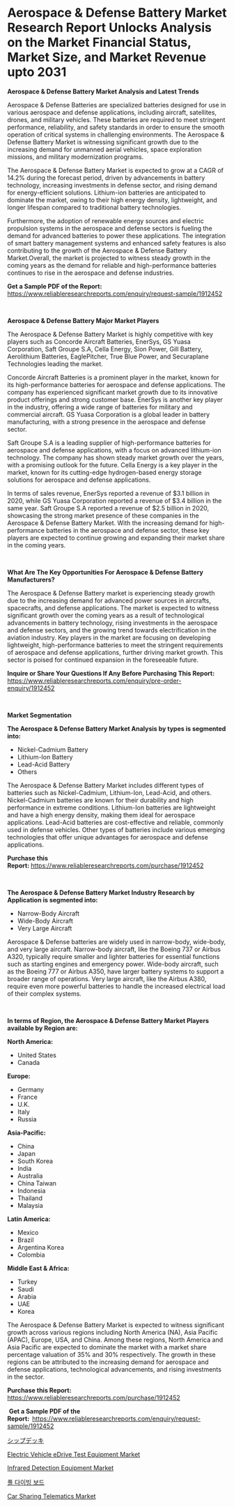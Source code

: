<p><h1>Aerospace & Defense Battery Market Research Report Unlocks Analysis on the Market Financial Status, Market Size, and Market Revenue upto 2031</h1></p><p><strong>Aerospace & Defense Battery Market Analysis and Latest Trends</strong></p>
<p><p>Aerospace & Defense Batteries are specialized batteries designed for use in various aerospace and defense applications, including aircraft, satellites, drones, and military vehicles. These batteries are required to meet stringent performance, reliability, and safety standards in order to ensure the smooth operation of critical systems in challenging environments. The Aerospace & Defense Battery Market is witnessing significant growth due to the increasing demand for unmanned aerial vehicles, space exploration missions, and military modernization programs.</p><p>The Aerospace & Defense Battery Market is expected to grow at a CAGR of 14.2% during the forecast period, driven by advancements in battery technology, increasing investments in defense sector, and rising demand for energy-efficient solutions. Lithium-ion batteries are anticipated to dominate the market, owing to their high energy density, lightweight, and longer lifespan compared to traditional battery technologies.</p><p>Furthermore, the adoption of renewable energy sources and electric propulsion systems in the aerospace and defense sectors is fueling the demand for advanced batteries to power these applications. The integration of smart battery management systems and enhanced safety features is also contributing to the growth of the Aerospace & Defense Battery Market.Overall, the market is projected to witness steady growth in the coming years as the demand for reliable and high-performance batteries continues to rise in the aerospace and defense industries.</p></p>
<p><strong>Get a Sample PDF of the Report:&nbsp;</strong> <a href="https://www.reliableresearchreports.com/enquiry/request-sample/1912452">https://www.reliableresearchreports.com/enquiry/request-sample/1912452</a></p>
<p>&nbsp;</p>
<p><strong>Aerospace & Defense Battery Major Market Players</strong></p>
<p><p>The Aerospace & Defense Battery Market is highly competitive with key players such as Concorde Aircraft Batteries, EnerSys, GS Yuasa Corporation, Saft Groupe S.A, Cella Energy, Sion Power, Gill Battery, Aerolithium Batteries, EaglePitcher, True Blue Power, and Securaplane Technologies leading the market.</p><p>Concorde Aircraft Batteries is a prominent player in the market, known for its high-performance batteries for aerospace and defense applications. The company has experienced significant market growth due to its innovative product offerings and strong customer base. EnerSys is another key player in the industry, offering a wide range of batteries for military and commercial aircraft. GS Yuasa Corporation is a global leader in battery manufacturing, with a strong presence in the aerospace and defense sector.</p><p>Saft Groupe S.A is a leading supplier of high-performance batteries for aerospace and defense applications, with a focus on advanced lithium-ion technology. The company has shown steady market growth over the years, with a promising outlook for the future. Cella Energy is a key player in the market, known for its cutting-edge hydrogen-based energy storage solutions for aerospace and defense applications.</p><p>In terms of sales revenue, EnerSys reported a revenue of $3.1 billion in 2020, while GS Yuasa Corporation reported a revenue of $3.4 billion in the same year. Saft Groupe S.A reported a revenue of $2.5 billion in 2020, showcasing the strong market presence of these companies in the Aerospace & Defense Battery Market. With the increasing demand for high-performance batteries in the aerospace and defense sector, these key players are expected to continue growing and expanding their market share in the coming years.</p></p>
<p>&nbsp;</p>
<p><strong>What Are The Key Opportunities For Aerospace & Defense Battery Manufacturers?</strong></p>
<p><p>The Aerospace & Defense Battery market is experiencing steady growth due to the increasing demand for advanced power sources in aircrafts, spacecrafts, and defense applications. The market is expected to witness significant growth over the coming years as a result of technological advancements in battery technology, rising investments in the aerospace and defense sectors, and the growing trend towards electrification in the aviation industry. Key players in the market are focusing on developing lightweight, high-performance batteries to meet the stringent requirements of aerospace and defense applications, further driving market growth. This sector is poised for continued expansion in the foreseeable future.</p></p>
<p><strong>Inquire or Share Your Questions If Any Before Purchasing This Report:</strong> <a href="https://www.reliableresearchreports.com/enquiry/pre-order-enquiry/1912452">https://www.reliableresearchreports.com/enquiry/pre-order-enquiry/1912452</a></p>
<p>&nbsp;</p>
<p><strong>Market Segmentation</strong></p>
<p><strong>The Aerospace & Defense Battery Market Analysis by types is segmented into:</strong></p>
<p><ul><li>Nickel-Cadmium Battery</li><li>Lithium-Ion Battery</li><li>Lead-Acid Battery</li><li>Others</li></ul></p>
<p><p>The Aerospace & Defense Battery Market includes different types of batteries such as Nickel-Cadmium, Lithium-Ion, Lead-Acid, and others. Nickel-Cadmium batteries are known for their durability and high performance in extreme conditions. Lithium-Ion batteries are lightweight and have a high energy density, making them ideal for aerospace applications. Lead-Acid batteries are cost-effective and reliable, commonly used in defense vehicles. Other types of batteries include various emerging technologies that offer unique advantages for aerospace and defense applications.</p></p>
<p><strong>Purchase this Report:&nbsp;</strong><a href="https://www.reliableresearchreports.com/purchase/1912452">https://www.reliableresearchreports.com/purchase/1912452</a></p>
<p>&nbsp;</p>
<p><strong>The Aerospace & Defense Battery Market Industry Research by Application is segmented into:</strong></p>
<p><ul><li>Narrow-Body Aircraft</li><li>Wide-Body Aircraft</li><li>Very Large Aircraft</li></ul></p>
<p><p>Aerospace & Defense batteries are widely used in narrow-body, wide-body, and very large aircraft. Narrow-body aircraft, like the Boeing 737 or Airbus A320, typically require smaller and lighter batteries for essential functions such as starting engines and emergency power. Wide-body aircraft, such as the Boeing 777 or Airbus A350, have larger battery systems to support a broader range of operations. Very large aircraft, like the Airbus A380, require even more powerful batteries to handle the increased electrical load of their complex systems.</p></p>
<p>&nbsp;</p>
<p><strong>In terms of Region, the Aerospace & Defense Battery Market Players available by Region are:</strong></p>
<p>
    <p> <strong> North America: </strong>
        <ul>
            <li>United States</li>
            <li>Canada</li>
        </ul>
        </p> 
    <p> <strong> Europe: </strong>
        <ul>
            <li>Germany</li>
            <li>France</li>
            <li>U.K.</li>
            <li>Italy</li>
            <li>Russia</li>
        </ul>
        </p> 
    <p> <strong> Asia-Pacific: </strong>
        <ul>
            <li>China</li>
            <li>Japan</li>
            <li>South Korea</li>
            <li>India</li>
            <li>Australia</li>
            <li>China Taiwan</li>
            <li>Indonesia</li>
            <li>Thailand</li>
            <li>Malaysia</li>
        </ul>
        </p> 
    <p> <strong> Latin America: </strong>
        <ul>
            <li>Mexico</li>
            <li>Brazil</li>
            <li>Argentina Korea</li>
            <li>Colombia</li>
        </ul>
        </p> 
    <p> <strong> Middle East & Africa: </strong>
        <ul>
            <li>Turkey</li>
            <li>Saudi</li>
            <li>Arabia</li>
            <li>UAE</li>
            <li>Korea</li>
        </ul>
    </p>
    </p>
<p><p>The Aerospace & Defense Battery Market is expected to witness significant growth across various regions including North America (NA), Asia Pacific (APAC), Europe, USA, and China. Among these regions, North America and Asia Pacific are expected to dominate the market with a market share percentage valuation of 35% and 30% respectively. The growth in these regions can be attributed to the increasing demand for aerospace and defense applications, technological advancements, and rising investments in the sector.</p></p>
<p><strong>Purchase this Report: </strong><a href="https://www.reliableresearchreports.com/purchase/1912452">https://www.reliableresearchreports.com/purchase/1912452</a></p>
<p>&nbsp;<strong>Get a Sample PDF of the Report:&nbsp;&nbsp;</strong><a href="https://www.reliableresearchreports.com/enquiry/request-sample/1912452">https://www.reliableresearchreports.com/enquiry/request-sample/1912452</a></p>
<p><strong></strong></p>
<p><p><a href="https://medium.com/@gladysalidde/%E8%88%B9%E3%81%AE%E3%83%87%E3%83%83%E3%82%AD%E5%B8%82%E5%A0%B4-%E7%AB%B6%E4%BA%89%E5%88%86%E6%9E%90-%E5%B8%82%E5%A0%B4%E5%8B%95%E5%90%91-2031%E5%B9%B4%E3%81%BE%E3%81%A7%E3%81%AE%E4%BA%88%E6%B8%AC-d817648d2040">シップデッキ</a></p><p><a href="https://github.com/joannagoyvaerts/Market-Research-Report-List-1/blob/main/electric-vehicle-edrive-test-equipment-market.md">Electric Vehicle eDrive Test Equipment Market</a></p><p><a href="https://issuu.com/reportprime-2/docs/infrared-detection-equipment-market-size-2030.pptx">Infrared Detection Equipment Market</a></p><p><a href="https://medium.com/@dinamoghazi/%EC%88%98%EC%98%81%EC%9E%A5-%EB%8B%A4%EC%9D%B4%EB%B9%99-%EB%B3%B4%EB%93%9C-%EC%8B%9C%EC%9E%A5-%EB%B6%84%EC%84%9D-%EA%B8%80%EB%A1%9C%EB%B2%8C-%EC%82%B0%EC%97%85-%EC%A0%84%EB%A7%9D-%EB%B0%8F-%EC%98%88%EC%B8%A1-2024%EB%85%84%EB%B6%80%ED%84%B0-2031%EB%85%84-97cb0a0f1eba">풀 다이빙 보드</a></p><p><a href="https://github.com/lubmix/Market-Research-Report-List-1/blob/main/car-sharing-telematics-market.md">Car Sharing Telematics Market</a></p></p>